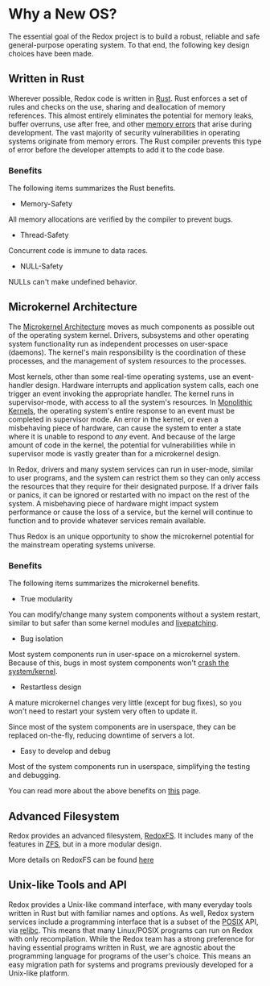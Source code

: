 # Why a New OS?

The essential goal of the Redox project is to build a robust, reliable and safe general-purpose operating system. To that end, the following key design choices have been made.

## Written in Rust

Wherever possible, Redox code is written in [Rust](https://www.rust-lang.org/). Rust enforces a set of rules and checks on the use, sharing and deallocation of memory references. This almost entirely eliminates the potential for memory leaks, buffer overruns, use after free, and other [memory errors](https://en.wikipedia.org/wiki/Memory_safety#Types_of_memory_errors) that arise during development. The vast majority of security vulnerabilities in operating systems originate from memory errors. The Rust compiler prevents this type of error before the developer attempts to add it to the code base.

### Benefits

The following items summarizes the Rust benefits.

- Memory-Safety

All memory allocations are verified by the compiler to prevent bugs.

- Thread-Safety

Concurrent code is immune to data races.

- NULL-Safety

NULLs can't make undefined behavior.

## Microkernel Architecture

The [Microkernel Architecture](https://en.wikipedia.org/wiki/Microkernel) moves as much components as possible out of the operating system kernel. Drivers, subsystems and other operating system functionality run as independent processes on user-space (daemons). The kernel's main responsibility is the coordination of these processes, and the management of system resources to the processes.

Most kernels, other than some real-time operating systems, use an event-handler design. Hardware interrupts and application system calls, each one trigger an event invoking the appropriate handler. The kernel runs in supervisor-mode, with access to all the system's resources. In [Monolithic Kernels](https://en.wikipedia.org/wiki/Monolithic_kernel), the operating system's entire response to an event must be completed in supervisor mode. An error in the kernel, or even a misbehaving piece of hardware, can cause the system to enter a state where it is unable to respond to *any* event. And because of the large amount of code in the kernel, the potential for vulnerabilities while in supervisor mode is vastly greater than for a microkernel design.

In Redox, drivers and many system services can run in user-mode, similar to user programs, and the system can restrict them so they can only access the resources that they require for their designated purpose. If a driver fails or panics, it can be ignored or restarted with no impact on the rest of the system. A misbehaving piece of hardware might impact system performance or cause the loss of a service, but the kernel will continue to function and to provide whatever services remain available.

Thus Redox is an unique opportunity to show the microkernel potential for the mainstream operating systems universe.

### Benefits

The following items summarizes the microkernel benefits.

- True modularity

You can modify/change many system components without a system restart, similar to but safer than some kernel modules and [livepatching](https://en.wikipedia.org/wiki/Kpatch).

- Bug isolation

Most system components run in user-space on a microkernel system. Because of this, bugs in most system components won't [crash the system/kernel](https://en.wikipedia.org/wiki/Kernel_panic).

- Restartless design

A mature microkernel changes very little (except for bug fixes), so you won't need to restart your system very often to update it.

Since most of the system components are in userspace, they can be replaced on-the-fly, reducing downtime of servers a lot.

- Easy to develop and debug

Most of the system components run in userspace, simplifying the testing and debugging.

You can read more about the above benefits on [this](https://doc.redox-os.org/book/microkernels.html) page.

## Advanced Filesystem

Redox provides an advanced filesystem, [RedoxFS](https://gitlab.redox-os.org/redox-os/redoxfs). It includes many of the features in [ZFS](https://en.wikipedia.org/wiki/OpenZFS), but in a more modular design. 

More details on RedoxFS can be found [here](./redoxfs.md)

## Unix-like Tools and API

Redox provides a Unix-like command interface, with many everyday tools written in Rust but with familiar names and options. As well, Redox system services include a programming interface that is a subset of the [POSIX](https://en.wikipedia.org/wiki/POSIX) API, via [relibc](https://gitlab.redox-os.org/redox-os/relibc). This means that many Linux/POSIX programs can run on Redox with only recompilation. While the Redox team has a strong preference for having essential programs written in Rust, we are agnostic about the programming language for programs of the user's choice. This means an easy migration path for systems and programs previously developed for a Unix-like platform.
